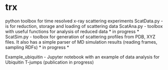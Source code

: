 # trx
python toolbox for time resolved x-ray scattering experiments
ScatData.py - is for reduction, storage and loading of scattering data
ScatAna.py - toolbox with useful functions for analysis of reduced data * in progress *
ScatSim.py - toolbox for generation of scattering profiles from PDB, XYZ files.
It also has a simple parser of MD simulation results (reading frames, sampling RDFs) * in progress *

Example_ubiquitin - Jupyter notebook with an example of data analysis for Ubiquitin T-jumps (publication in progress)
